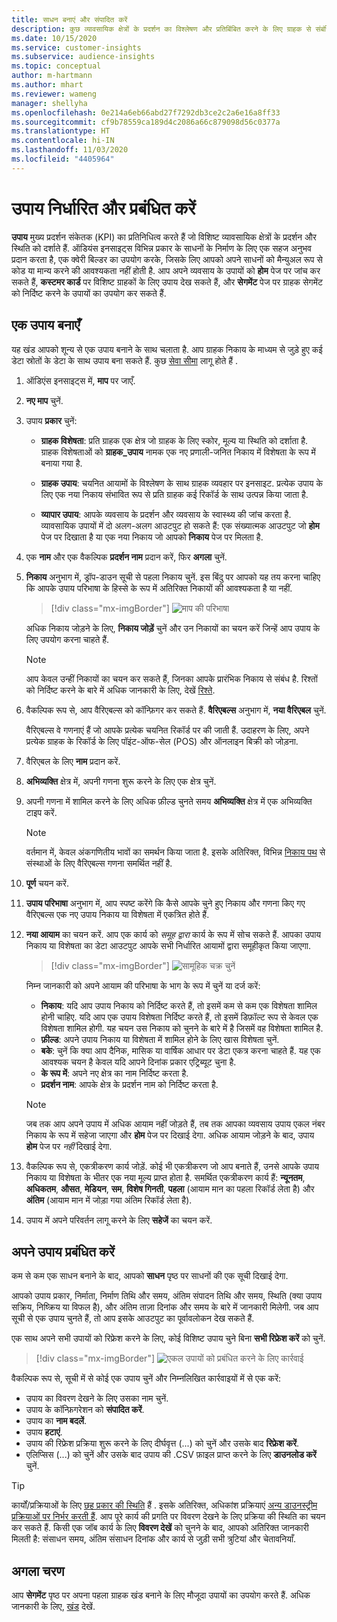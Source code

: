 ```yaml
---
title: साधन बनाएं और संपादित करें
description: कुछ व्यावसायिक क्षेत्रों के प्रदर्शन का विश्लेषण और प्रतिबिंबित करने के लिए ग्राहक से संबंधित उपायों को निर्दिष्ट करें.
ms.date: 10/15/2020
ms.service: customer-insights
ms.subservice: audience-insights
ms.topic: conceptual
author: m-hartmann
ms.author: mhart
ms.reviewer: wameng
manager: shellyha
ms.openlocfilehash: 0e214a6eb66abd27f7292db3ce2c2a6e16a8ff33
ms.sourcegitcommit: cf9b78559ca189d4c2086a66c879098d56c0377a
ms.translationtype: HT
ms.contentlocale: hi-IN
ms.lasthandoff: 11/03/2020
ms.locfileid: "4405964"
---
```

# <a name="define-and-manage-measures"></a>उपाय निर्धारित और प्रबंधित करें

**उपाय** मुख्य प्रदर्शन संकेतक (KPI) का प्रतिनिधित्व करते हैं जो विशिष्ट व्यावसायिक क्षेत्रों के प्रदर्शन और स्थिति को दर्शाते हैं. ऑडियंस इनसाइट्स विभिन्न प्रकार के साधनों के निर्माण के लिए एक सहज अनुभव प्रदान करता है, एक क्वेरी बिल्डर का उपयोग करके, जिसके लिए आपको अपने साधनों को मैन्युअल रूप से कोड या मान्य करने की आवश्यकता नहीं होती है. आप अपने व्यवसाय के उपायों को **होम** पेज पर जांच कर सकते हैं, **कस्टमर कार्ड** पर विशिष्ट ग्राहकों के लिए उपाय देख सकते हैं, और **सेगमेंट** पेज पर ग्राहक सेगमेंट को निर्दिष्ट करने के उपायों का उपयोग कर सकते हैं.

## <a name="create-a-measure"></a>एक उपाय बनाएँ

यह खंड आपको शून्य से एक उपाय बनाने के साथ चलाता है. आप ग्राहक निकाय के माध्यम से जुड़े हुए कई डेटा स्रोतों के डेटा के साथ उपाय बना सकते हैं. कुछ [सेवा सीमा](service-limits.md) लागू होते हैं .

1. ऑडिएंस इनसाइट्स में, **माप** पर जाएँ.

2. **नए माप** चुनें.

3. उपाय **प्रकार** चुनें:

   - **ग्राहक विशेषता**: प्रति ग्राहक एक क्षेत्र जो ग्राहक के लिए स्कोर, मूल्य या स्थिति को दर्शाता है. ग्राहक विशेषताओं को **ग्राहक_उपाय** नामक एक नए प्रणाली-जनित निकाय में विशेषता के रूप में बनाया गया है.

   - **ग्राहक उपाय**: चयनित आयामों के विश्लेषण के साथ ग्राहक व्यवहार पर इनसाइट. प्रत्येक उपाय के लिए एक नया निकाय संभावित रूप से प्रति ग्राहक कई रिकॉर्ड के साथ उत्पन्न किया जाता है.

   - **व्यापार उपाय**: आपके व्यवसाय के प्रदर्शन और व्यवसाय के स्वास्थ्य की जांच करता है. व्यावसायिक उपायों में दो अलग-अलग आउटपुट हो सकते हैं: एक संख्यात्मक आउटपुट जो **होम** पेज पर दिखाता है या एक नया निकाय जो आपको **निकाय** पेज पर मिलता है.

4. एक **नाम** और एक वैकल्पिक **प्रदर्शन नाम** प्रदान करें, फिर **अगला** चुनें.

5. **निकाय** अनुभाग में, ड्रॉप-डाउन सूची से पहला निकाय चुनें. इस बिंदु पर आपको यह तय करना चाहिए कि आपके उपाय परिभाषा के हिस्से के रूप में अतिरिक्त निकायों की आवश्यकता है या नहीं.

   > [!div class="mx-imgBorder"]
   > ![माप की परिभाषा](media/measure-definition.png "माप की परिभाषा")

   अधिक निकाय जोड़ने के लिए, **निकाय जोड़ें** चुनें और उन निकायों का चयन करें जिन्हें आप उपाय के लिए उपयोग करना चाहते हैं.

   > [!NOTE]
   > आप केवल उन्हीं निकायों का चयन कर सकते हैं, जिनका आपके प्रारंभिक निकाय से संबंध है. रिश्तों को निर्दिष्ट करने के बारे में अधिक जानकारी के लिए, देखें [रिश्ते](relationships.md).

6. वैकल्पिक रूप से, आप वैरिएबल्स को कॉन्फ़िगर कर सकते हैं. **वैरिएबल्स** अनुभाग में, **नया वैरिएबल** चुनें.

   वैरिएबल्स वे गणनाएं हैं जो आपके प्रत्येक चयनित रिकॉर्ड पर की जाती हैं. उदाहरण के लिए, अपने प्रत्येक ग्राहक के रिकॉर्ड के लिए पॉइंट-ऑफ-सेल (POS) और ऑनलाइन बिक्री को जोड़ना.

7. वैरिएबल के लिए **नाम** प्रदान करें.

8. **अभिव्यक्ति** क्षेत्र में, अपनी गणना शुरू करने के लिए एक क्षेत्र चुनें.

9. अपनी गणना में शामिल करने के लिए अधिक फ़ील्ड चुनते समय **अभिव्यक्ति** क्षेत्र में एक अभिव्यक्ति टाइप करें.

   > [!NOTE]
   > वर्तमान में, केवल अंकगणितीय भावों का समर्थन किया जाता है. इसके अतिरिक्त, विभिन्न [निकाय पथ](relationships.md) से संस्थाओं के लिए वैरिएबल्स गणना समर्थित नहीं है.

10. **पूर्ण** चयन करें.

11. **उपाय परिभाषा** अनुभाग में, आप स्पष्ट करेंगे कि कैसे आपके चुने हुए निकाय और गणना किए गए वैरिएबल्स एक नए उपाय निकाय या विशेषता में एकत्रित होते हैं.

12. **नया आयाम** का चयन करें. आप एक कार्य को *समूह द्वारा* कार्य के रूप में सोच सकते हैं. आपका उपाय निकाय या विशेषता का डेटा आउटपुट आपके सभी निर्धारित आयामों द्वारा समूहीकृत किया जाएगा.

    > [!div class="mx-imgBorder"]
    > ![सामूहिक चक्र चुनें](media/measures-businessreport-measure-definition2.png "सामूहिक चक्र चुनें")

    निम्न जानकारी को अपने आयाम की परिभाषा के भाग के रूप में चुनें या दर्ज करें:

    - **निकाय**: यदि आप उपाय निकाय को निर्दिष्ट करते हैं, तो इसमें कम से कम एक विशेषता शामिल होनी चाहिए. यदि आप एक उपाय विशेषता निर्दिष्ट करते हैं, तो इसमें डिफ़ॉल्ट रूप से केवल एक विशेषता शामिल होगी. यह चयन उस निकाय को चुनने के बारे में है जिसमें वह विशेषता शामिल है.
    - **फ़ील्ड**: अपने उपाय निकाय या विशेषता में शामिल होने के लिए खास विशेषता चुनें.
    - **बके**: चुनें कि क्या आप दैनिक, मासिक या वार्षिक आधार पर डेटा एकत्र करना चाहते हैं. यह एक आवश्यक चयन है केवल यदि आपने दिनांक प्रकार एट्रिब्यूट चुना है.
    - **के रूप में**: अपने नए क्षेत्र का नाम निर्दिष्ट करता है.
    - **प्रदर्शन नाम**: आपके क्षेत्र के प्रदर्शन नाम को निर्दिष्ट करता है.

    > [!NOTE]
    > जब तक आप अपने उपाय में अधिक आयाम नहीं जोड़ते हैं, तब तक आपका व्यवसाय उपाय एकल नंबर निकाय के रूप में सहेजा जाएगा और **होम** पेज पर दिखाई देगा. अधिक आयाम जोड़ने के बाद, उपाय **होम** पेज पर *नहीं* दिखाई देगा.

13. वैकल्पिक रूप से, एकत्रीकरण कार्य जोड़ें. कोई भी एकत्रीकरण जो आप बनाते हैं, उनसे आपके उपाय निकाय या विशेषता के भीतर एक नया मूल्य प्राप्त होता है. समर्थित एकत्रीकरण कार्य हैं: **न्यूनतम**, **अधिकतम**, **औसत**, **मेडियन**, **सम**, **विशेष गिनती**, **पहला** (आयाम मान का पहला रिकॉर्ड लेता है) और **अंतिम** (आयाम मान में जोड़ा गया अंतिम रिकॉर्ड लेता है).

14. उपाय में अपने परिवर्तन लागू करने के लिए **सहेजें** का चयन करें.

## <a name="manage-your-measures"></a>अपने उपाय प्रबंधित करें

कम से कम एक साधन बनाने के बाद, आपको **साधन** पृष्ठ पर साधनों की एक सूची दिखाई देगा.

आपको उपाय प्रकार, निर्माता, निर्माण तिथि और समय, अंतिम संपादन तिथि और समय, स्थिति (क्या उपाय सक्रिय, निष्क्रिय या विफल है), और अंतिम ताज़ा दिनांक और समय के बारे में जानकारी मिलेगी. जब आप सूची से एक उपाय चुनते हैं, तो आप इसके आउटपुट का पूर्वावलोकन देख सकते हैं.

एक साथ अपने सभी उपायों को रिफ्रेश करने के लिए, कोई विशिष्ट उपाय चुने बिना **सभी रिफ्रेश करें** को चुनें.

> [!div class="mx-imgBorder"]
> ![एकल उपायों को प्रबंधित करने के लिए कार्रवाई](media/measure-actions.png "एकल उपायों का प्रबंधन करने की क्रिया")

वैकल्पिक रूप से, सूची में से कोई एक उपाय चुनें और निम्नलिखित कार्रवाइयों में से एक करें:

- उपाय का विवरण देखने के लिए उसका नाम चुनें.
- उपाय के कॉन्फ़िगरेशन को **संपादित करें**.
- उपाय का **नाम बदलें**.
- उपाय **हटाएं**.
- उपाय की रिफ्रेश प्रक्रिया शुरू करने के लिए दीर्घवृत्त (...) को चुनें और उसके बाद **रिफ्रेश करें**.
- एलिप्सिस (...) को चुनें और उसके बाद उपाय की .CSV फ़ाइल प्राप्त करने के लिए **डाउनलोड करें** चुनें.

> [!TIP]
> कार्यों/प्रक्रियाओं के लिए [छह प्रकार की स्थिति](system.md#status-types) हैं . इसके अतिरिक्त, अधिकांश प्रक्रियाएं [अन्य डाउनस्ट्रीम प्रक्रियाओं पर निर्भर करती हैं](system.md#refresh-policies). आप पूरे कार्य की प्रगति पर विवरण देखने के लिए प्रक्रिया की स्थिति का चयन कर सकते हैं. किसी एक जॉब कार्य के लिए **विवरण देखें** को चुनने के बाद, आपको अतिरिक्त जानकारी मिलती है: संसाधन समय, अंतिम संसाधन दिनांक और कार्य से जुड़ी सभी त्रुटियां और चेतावनियाँ.

## <a name="next-step"></a>अगला चरण

आप **सेगमेंट** पृष्ठ पर अपना पहला ग्राहक खंड बनाने के लिए मौजूदा उपायों का उपयोग करते हैं. अधिक जानकारी के लिए, [खंड](segments.md) देखें.
